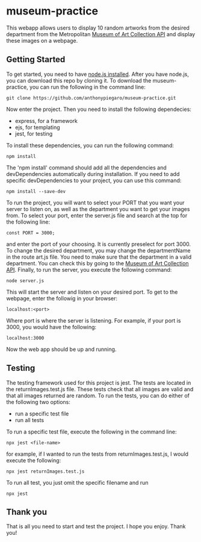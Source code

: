 # museum-practice
This webapp allows users to display 10 random artworks from the desired department from the Metropolitan [Museum of Art Collection API](https://metmuseum.github.io/) and display these images on a webpage.
## Getting Started
To get started, you need to have [node.js installed](https://nodejs.org/en/). After you have node.js, you can download this repo by cloning it. To download the museum-practice, you can run the following in the command line:
```
git clone https://github.com/anthonypiegaro/museum-practice.git
```
Now enter the project. Then you need to install the following dependecies:
- express, for a framework
- ejs, for templating
- jest, for testing

To install these dependencies, you can run the following command:
```
npm install
```
The 'npm install' command should add all the dependencies and devDependencies automatically during installation. If you need to add specific devDependencies to your project, you can use this command:
```
npm install --save-dev
```
To run the project, you will want to select your PORT that you want your server to listen on, as well as the department you want to get your images from. To select your port, enter the server.js file and search at the top for the following line:
``` 
const PORT = 3000;
```
and enter the port of your choosing. It is currently preselect for port 3000.
To change the desired department, you may change the departmentName in the route art.js file. You need to make sure that the department in a valid department. You can check this by going to the [Museum of Art Collection API](https://metmuseum.github.io/).
Finally, to run the server, you execute the following command:
```
node server.js
```
This will start the server and listen on your desired port. To get to the webpage, enter the followig in your browser:
```
localhost:<port>
```
Where port is where the server is listening. For example, if your port is 3000, you would have the following:
```
localhost:3000
```
Now the web app should be up and running.
## Testing
The testing framework used for this project is jest. The tests are located in the returnImages.test.js file. These tests check that all images are valid and that all images returned are random. To run the tests, you can do either of the following two options:
- run a specific test file
- run all tests

To run a specific test file, execute the following in the command line:
```
npx jest <file-name>
```
for example, if I wanted to run the tests from returnImages.test.js, I would execute the following:
```
npx jest returnImages.test.js
```
To run all test, you just omit the specific filename and run
```
npx jest
```

## Thank you
That is all you need to start and test the project. I hope you enjoy. Thank you!

